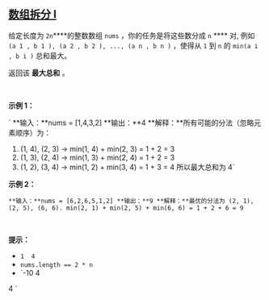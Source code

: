 ## [数组拆分 I](https://leetcode-cn.com/problems/array-partition-i/)

给定长度为 `2n`****的整数数组 `nums` ，你的任务是将这些数分成 `n` **** 对, 例如 `(a
1
, b
1
), (a
2
, b
2
), ..., (a
n
, b
n
)` ，使得从 `1` 到 `n` 的 `min(a
i
, b
i
)` 总和最大。

返回该 **最大总和** 。

 

**示例 1：**

`
**输入：**nums = [1,4,3,2]
**输出：**4
**解释：**所有可能的分法（忽略元素顺序）为：
1. (1, 4), (2, 3) -> min(1, 4) + min(2, 3) = 1 + 2 = 3
2. (1, 3), (2, 4) -> min(1, 3) + min(2, 4) = 1 + 2 = 3
3. (1, 2), (3, 4) -> min(1, 2) + min(3, 4) = 1 + 3 = 4
所以最大总和为 4`

**示例 2：**

`
**输入：**nums = [6,2,6,5,1,2]
**输出：**9
**解释：**最优的分法为 (2, 1), (2, 5), (6, 6). min(2, 1) + min(2, 5) + min(6, 6) = 1 + 2 + 6 = 9
`

 

**提示：**

*   `1 
4
`
*   `nums.length == 2 * n`
*   `-10
4
 
4
`